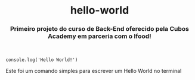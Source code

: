 <h1 align="center">hello-world</h1>

<h3 align="center">Primeiro projeto do curso de Back-End oferecido pela Cubos Academy em parceria com o Ifood!</h3>

</br>

```console.log('Hello World!')```

<p>Este foi um comando simples para escrever um Hello World no terminal</p>
